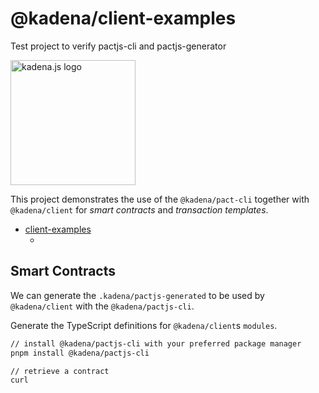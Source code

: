 <!-- genericHeader start -->

# @kadena/client-examples

Test project to verify pactjs-cli and pactjs-generator

<picture>
  <source srcset="https://raw.githubusercontent.com/kadena-community/kadena.js/main/common/images/Kadena.JS_logo-white.png" media="(prefers-color-scheme: dark)"/>
  <img src="https://raw.githubusercontent.com/kadena-community/kadena.js/main/common/images/Kadena.JS_logo-black.png" width="200" alt="kadena.js logo" />
</picture>

<!-- genericHeader end -->

This project demonstrates the use of the `@kadena/pact-cli` together with
`@kadena/client` for _smart contracts_ and _transaction templates_.

- [client-examples][1]
  - [][2]

## Smart Contracts

We can generate the `.kadena/pactjs-generated` to be used by `@kadena/client`
with the `@kadena/pactjs-cli`.

Generate the TypeScript definitions for `@kadena/client`s `modules`.

```sh
// install @kadena/pactjs-cli with your preferred package manager
pnpm install @kadena/pactjs-cli

// retrieve a contract
curl
```

[1]: #client-examples
[2]: #
